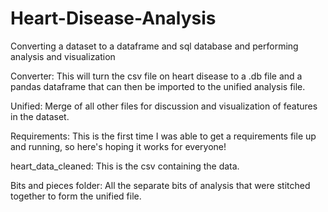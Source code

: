 # Heart-Disease-Analysis
Converting a dataset to a dataframe and sql database and performing analysis and visualization

Converter: This will turn the csv file on heart disease to a .db file and a pandas dataframe that can then be imported to the unified analysis file.

Unified: Merge of all other files for discussion and visualization of features in the dataset.

Requirements: This is the first time I was able to get a requirements file up and running, so here's hoping it works for everyone!

heart_data_cleaned: This is the csv containing the data.

Bits and pieces folder: All the separate bits of analysis that were stitched together to form the unified file.
